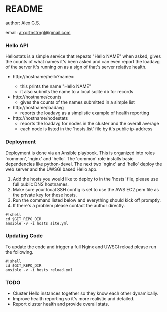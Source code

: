 # README #
author: Alex G.S.

email: alxgrtnstrngl@gmail.com

### Hello API ###

Hellostats is a simple service that repeats "Hello NAME" when asked, gives the counts of what names it's been asked and can even report the loadavg of the server it's running on as a sign of that's server relative health.

* http://hostname/hello?name=<name>
  * this prints the name "Hello NAME"
  * it also submits the name to a local sqlite db for records
* http://hostname/counts
  * gives the counts of the names submitted in a simple list
* http://hostname/loadavg
  * reports the loadavg as a simplistic example of health reporting
* http://hostname/nodestats
  * reports the loadavg for nodes in the cluster and the overall average
  * each node is listed in the 'hosts.list' file by it's public ip-address

### Deployment ###

Deployment is done via an Ansible playbook.  This is organized into roles 'common', 'nginx' and 'hello'.  The 'common' role installs basic dependencies like python-devel.  The next two 'nginx' and 'hello' deploy the web server and the UWSGI based Hello app.

1. Add the hosts you would like to deploy to in the 'hosts' file, please use full public DNS hostnames.
2. Make sure your local SSH config is set to use the AWS EC2 pem file as the private key for these hosts.
3. Run the command listed below and everything should kick off promptly.
4. If there's a problem please contact the author directly.

```
#!shell
cd $GIT_REPO_DIR
ansible -v -i hosts site.yml

```

### Updating Code ###

To update the code and trigger a full Nginx and UWSGI reload please run the following.

```
#!shell
cd $GIT_REPO_DIR
ansible -v -i hosts reload.yml

```

### TODO ###

* Cluster Hello instances together so they know each other dynamically.
* Improve health reporting so it's more realistic and detailed.
* Report cluster health and provide overall stats.
